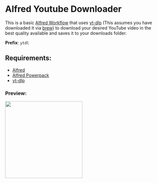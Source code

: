 # Alfred Youtube Downloader

This is a basic [Alfred Workflow](https://www.alfredapp.com/workflows/) that uses [yt-dlp](https://github.com/yt-dlp/yt-dlp) (This assumes you have downloaded it via [brew](https://brew.sh/)) to download your desired YouTube video in the best quality available and saves it to your downloads folder.

**Prefix**: `ytdl`

## Requirements:

- [Alfred](https://www.alfredapp.com/)
- [Alfred Powerpack](https://www.alfredapp.com/powerpack/)
- [yt-dlp](https://github.com/yt-dlp/yt-dlp)

### Preview:

<img with="250px" height="250px" src="https://i.imgur.com/A2rrWp3.gif"></img>
